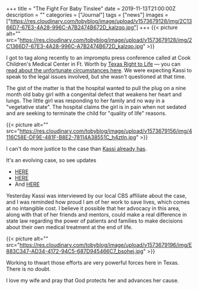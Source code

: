 +++
title = "The Fight For Baby Tinslee"
date = 2019-11-13T21:00:00Z
description = ""
categories = ["Journal"]
tags = ["news"]
images = ["https://res.cloudinary.com/tobyblog/image/upload/v1573679128/img/2C1366D7-67E3-4A28-996C-A7B2474B672D_kalzqo.jpg"]
+++
{{< picture alt="" src="https://res.cloudinary.com/tobyblog/image/upload/v1573679128/img/2C1366D7-67E3-4A28-996C-A7B2474B672D_kalzqo.jpg" >}} 

I got to tag along recently to an impromptu press conference called at Cook Children's Medical Center in Ft. Worth by [Texas Right to Life](https://www.texasrighttolife.com) — you can [read about the unfortunate circumstances here](https://www.texasrighttolife.com/urgent-cook-childrens-to-pull-plug-on-9-month-baby/). We were expecting Kassi to speak to the legal issues involved, but she wasn't questioned at that time. 
<!--more-->

The gist of the matter is that the hospital wanted to pull the plug on a nine month old baby girl with a congenital defect that weakens her heart and lungs. The little girl was responding to her family and no way in a "vegetative state". The hospital claims the girl is in pain when not sedated and are seeking to terminate the child for "quality of life" reasons.

{{< picture alt="" src="https://res.cloudinary.com/tobyblog/image/upload/v1573679156/img/4116C58E-DF9E-481F-B8E2-78114A38551C_h4ztln.jpg" >}}  

I can't do more justice to the case than [Kassi already has](https://kassiblog.blogspot.com/2019/11/urgent-call-to-action-tada-is-now-being.html). 

It's an evolving case, so see updates 

*  [HERE](https://kassiblog.blogspot.com/2019/11/update-on-baby-tinslee.html)
*  [HERE](https://kassiblog.blogspot.com/2019/11/update-on-baby-tinslee-more-time.html)
*  And [HERE](https://kassiblog.blogspot.com/2019/11/more-on-tinslee-law-cbs-11-dfws-report.html)

Yesterday Kassi was interviewed by our local CBS affiliate about the case, and I was reminded how proud I am of her work to save lives, which comes at no intangible cost. I believe it possible that her advocacy in this area, along with that of her friends and mentors, could make a real difference in state law regarding the power of patients and families to make decisions about their own medical treatment at the end of life. 

{{< picture alt="" src="https://res.cloudinary.com/tobyblog/image/upload/v1573679196/img/E883C347-AD34-4172-94C5-687D945466C7_bsohej.jpg" >}}

Working to thwart those efforts are very powerful forces here in Texas. There is no doubt.

I love my wife and pray that God protects her and advances her cause.
